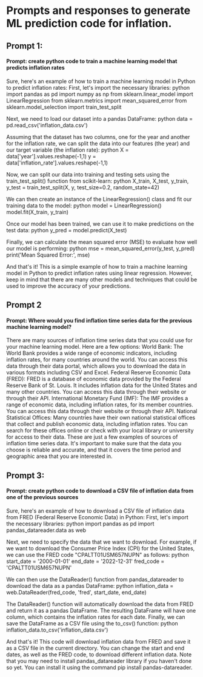 # Prompts and responses to generate ML prediction code for inflation.

## Prompt 1:
#### Prompt: create python code to train a machine learning model that predicts inflation rates



Sure, here's an example of how to train a machine learning model in Python to predict inflation rates:
First, let's import the necessary libraries:
python
import pandas as pd
import numpy as np
from sklearn.linear_model import LinearRegression
from sklearn.metrics import mean_squared_error
from sklearn.model_selection import train_test_split

Next, we need to load our dataset into a pandas DataFrame:
python
data = pd.read_csv('inflation_data.csv')

Assuming that the dataset has two columns, one for the year and another for the inflation rate, we can split the data into our features (the year) and our target variable (the inflation rate):
python
X = data['year'].values.reshape(-1,1)
y = data['inflation_rate'].values.reshape(-1,1)

Now, we can split our data into training and testing sets using the train_test_split() function from scikit-learn:
python
X_train, X_test, y_train, y_test = train_test_split(X, y, test_size=0.2, random_state=42)

We can then create an instance of the LinearRegression() class and fit our training data to the model:
python
model = LinearRegression()
model.fit(X_train, y_train)

Once our model has been trained, we can use it to make predictions on the test data:
python
y_pred = model.predict(X_test)

Finally, we can calculate the mean squared error (MSE) to evaluate how well our model is performing:
python
mse = mean_squared_error(y_test, y_pred)
print('Mean Squared Error:', mse)

And that's it! This is a simple example of how to train a machine learning model in Python to predict inflation rates using linear regression. However, keep in mind that there are many other models and techniques that could be used to improve the accuracy of your predictions.

## Prompt 2
#### Prompt: Where would you find inflation time series data for the previous machine learning model?

There are many sources of inflation time series data that you could use for your machine learning model. Here are a few options:
World Bank: The World Bank provides a wide range of economic indicators, including inflation rates, for many countries around the world. You can access this data through their data portal, which allows you to download the data in various formats including CSV and Excel.
Federal Reserve Economic Data (FRED): FRED is a database of economic data provided by the Federal Reserve Bank of St. Louis. It includes inflation data for the United States and many other countries. You can access this data through their website or through their API.
International Monetary Fund (IMF): The IMF provides a range of economic data, including inflation rates, for its member countries. You can access this data through their website or through their API.
National Statistical Offices: Many countries have their own national statistical offices that collect and publish economic data, including inflation rates. You can search for these offices online or check with your local library or university for access to their data.
These are just a few examples of sources of inflation time series data. It's important to make sure that the data you choose is reliable and accurate, and that it covers the time period and geographic area that you are interested in.

## Prompt 3:
#### Prompt: create python code to download a CSV file of inflation data from one of the previous sources

Sure, here's an example of how to download a CSV file of inflation data from FRED (Federal Reserve Economic Data) in Python:
First, let's import the necessary libraries:
python
import pandas as pd
import pandas_datareader.data as web

Next, we need to specify the data that we want to download. For example, if we want to download the Consumer Price Index (CPI) for the United States, we can use the FRED code "CPALTT01USM657NUPN" as follows:
python
start_date = '2000-01-01'
end_date = '2022-12-31'
fred_code = 'CPALTT01USM657NUPN'

We can then use the DataReader() function from pandas_datareader to download the data as a pandas DataFrame:
python
inflation_data = web.DataReader(fred_code, 'fred', start_date, end_date)

The DataReader() function will automatically download the data from FRED and return it as a pandas DataFrame. The resulting DataFrame will have one column, which contains the inflation rates for each date.
Finally, we can save the DataFrame as a CSV file using the to_csv() function:
python
inflation_data.to_csv('inflation_data.csv')

And that's it! This code will download inflation data from FRED and save it as a CSV file in the current directory. You can change the start and end dates, as well as the FRED code, to download different inflation data. Note that you may need to install pandas_datareader library if you haven't done so yet. You can install it using the command pip install pandas-datareader.


